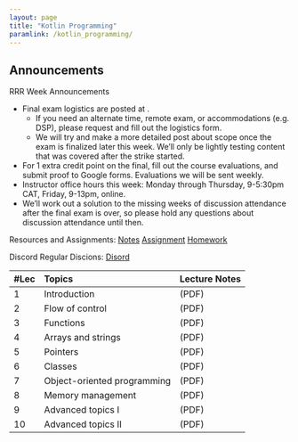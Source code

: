 ```yaml
---
layout: page
title: "Kotlin Programming"
paramlink: /kotlin_programming/
---
```


## Announcements
RRR Week Announcements

* Final exam logistics are posted at .
    * If you need an alternate time, remote exam, or accommodations (e.g. DSP), please request and fill out the logistics form.
    * We will try and make a more detailed post about scope once the exam is finalized later this week. We’ll only be lightly testing content that was covered after the strike started.
* For 1 extra credit point on the final, fill out the course evaluations, and submit proof to Google forms. Evaluations we will be sent weekly.
* Instructor office hours this week: Monday through Thursday, 9-5:30pm CAT, Friday, 9-13pm, online.
* We’ll work out a solution to the missing weeks of discussion attendance after the final exam is over, so please hold any questions about discussion attendance until then.

Resources and Assignments: [Notes][notes] [Assignment][assignments] [Homework][homeworks]

Discord Regular Discions: [Disord](https://discord.gg/RBVs35VB)

|#Lec        | Topics                       |Lecture Notes  |
|:-----------|:----------------------------|:---------------|
|1 	         |Introduction 	                |(PDF)          |
|2 	         |Flow of control 	            |(PDF)          |
|3 	         |Functions 	                |(PDF)          |
|4 	         |Arrays and strings 	        |(PDF)          |
|5 	         |Pointers 	                    |(PDF)          |
|6 	         |Classes 	                    |(PDF)          |
|7 	         |Object-oriented programming 	|(PDF)          |
|8 	         |Memory management 	        |(PDF)          |
|9 	         |Advanced topics I 	        |(PDF)          |
|10          |Advanced topics II 	        |(PDF)          |

[Note 1]: https://classroom.google.com/c/NTk3MjEwOTU2NDgy/p/NTk3MjEwNDI4MDMx/details
[Note 2]: https://classroom.google.com/c/NTk3MjEwOTU2NDgy/p/NTk3MjExMDIwODgz/details
[Note 3]: https://classroom.google.com/c/NTk3MjEwOTU2NDgy/p/NTk3MjExNTU1NDIy/details
[Note 4]: https://classroom.google.com/c/NTk3MjEwOTU2NDgy/p/NTk3MjEyNDM5NTY0/details
[Note 5]: https://classroom.google.com/c/NTk3MjEwOTU2NDgy/p/NTk3MjExNTM3NTQ4/details
[Note 6]: https://classroom.google.com/c/NTk3MjEwOTU2NDgy/p/NTk3MjExOTgxMTMx/details
[Note 7]: https://classroom.google.com/c/NTk3MjEwOTU2NDgy/p/NTk3MjEwNDI4MDMx/details
[Note 8]: https://classroom.google.com/c/NTk3MjEwOTU2NDgy/p/NTk3MjEwNDI4MDMx/details

[notes]: https://classroom.google.com/c/NTM2NjA5NTE2Mzk0?cjc=mpjhgox
[assignments]: https://classroom.google.com/c/NTM2NjA5NTE2Mzk0?cjc=mpjhgox
[homeworks]: https://classroom.google.com/c/NTM2NjA5NTE2Mzk0?cjc=mpjhgox

